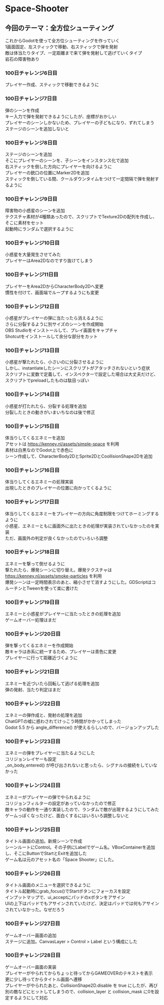 # Space-Shooter
## 今回のテーマ：全方位シューティング
これからGodotを使って全方位シューティングを作っていく  
1画面固定、左スティックで移動、右スティックで弾を発射  
敵は体当たりタイプ、一定距離まで来て弾を発射して逃げていくタイプ  
岩石の障害物あり

### 100日チャレンジ6日目
プレイヤー作成、スティックで移動できるように

### 100日チャレンジ7日目
弾のシーンを作成  
キー入力で弾を発射できるようにしたが、座標がおかしい  
プレイヤーのシーンしかないため、プレイヤーの子どもになり、ずれてしまう  
ステージのシーンを追加しないと

### 100日チャレンジ8日目
ステージのシーンを追加  
そこにプレイヤーのシーンを、子シーンをインスタンス化で追加  
右スティックを倒した方向にプレイヤーを向けるように  
プレイヤーの銃口の位置にMarker2Dを追加  
スティックを倒している間、クールダウンタイムをつけて一定間隔で弾を発射するように  

### 100日チャレンジ9日目
障害物の小惑星のシーンを追加  
テクスチャ素材が4種類あったので、スクリプトでTexture2Dの配列を作成し、そこに素材をセット  
起動時にランダムで選択するように  

### 100日チャレンジ10日目
小惑星を大量発生させてみた  
プレイヤーはArea2Dなのですり抜けてしまう  

### 100日チャレンジ11日目
プレイヤーをArea2DからCharacterBody2Dへ変更  
慣性を付けて、画面端でループするようにも変更  

### 100日チャレンジ12日目
小惑星がプレイヤーの弾に当たったら消えるように  
さらに分裂するように別サイズのシーンを作成開始  
OBS Studioをインストールして、プレイ画面をキャプチャ  
Shotcutをインストールして余分な部分をカット  

### 100日チャレンジ13日目
小惑星が撃たれたら、小さいのに分裂させるように  
しかし、instantiateしたシーンにスクリプトがアタッチされないという症状  
スクリプトに変数で定義して、インスペクターで設定した場合は大丈夫だけど、スクリプトでpreloadしたものは駄目っぽい  

### 100日チャレンジ14日目
小惑星が打たれたら、分裂する処理を追加  
分裂したときの動きがいまいちなのは後で修正  

### 100日チャレンジ15日目
体当りしてくるエネミーを追加  
アセットは https://kenney.nl/assets/simple-space を利用  
素材は白黒なのでGodot上で赤色に  
シーン作成して、CharacterBody2DとSprite2DとCoollisionShape2Dを追加  

### 100日チャレンジ16日目
体当りしてくるエネミーの処理実装  
出現したときのプレイヤーの位置に向かってくるように  

### 100日チャレンジ17日目
体当りしてくるエネミーをプレイヤーの方向に角度制限をつけてホーミングするように  
小惑星、エネミーともに画面外に出たときの処理が実装されていなかったのを実装  
ただ、画面外の判定が良くなかったのでいろいろ調整  

### 100日チャレンジ18日目
エネミーを撃って倒せるように  
撃たれたら、爆発シーンに切り替え。爆発テクスチャは https://kenney.nl/assets/smoke-particles を利用  
爆発シーンは一定時間表示のあと、縮小させて消すようにした。GDScriptはコルーチンとTweenを使って楽に書けた  

### 100日チャレンジ19日目
エネミーと小惑星がプレイヤーに当たったときの処理を追加  
ゲームオーバー処理はまだ  

### 100日チャレンジ20日目
弾を撃ってくるエネミーを作成開始  
敵キャラは赤系に統一するため、プレイヤーは青色に変更  
プレイヤーに行って距離近づくように  

### 100日チャレンジ21日目
エネミーを近づいたら回転して逃げる処理を追加  
弾の発射、当たり判定はまだ  

### 100日チャレンジ22日目
エネミーの弾作成と、発射の処理を追加  
ChatGPTの嘘に惑わされてけっこう時間がかかってしまった  
Godot 5.5 から angle_difference() が使えるらしいので、バージョンアップした  

### 100日チャレンジ23日目
エネミーの弾をプレイヤーに当たるようにした  
コリジョンレイヤーも設定  
_on_body_entered() が呼び出されないと思ったら、シグナルの接続をしていなかった  

### 100日チャレンジ24日目
エネミーがプレイヤーの弾でやられるように  
コリジョンフィルターの設定があっていなかったので修正  
敵キャラの動作を一通り実装したので、ランダムで敵が出現するようにしてみた  
ゲームっぽくなったけど、面白くするにはいろいろ調整しないと  

### 100日チャレンジ25日目
タイトル画面の追加。新規シーンで作成  
シーンルートにControl。その子供にLabelでゲーム名。VBoxContainerを追加し、そこにButtonでStartとExitを追加した  
ゲーム名は元のアセット名の「Space Shooter」にした。  

### 100日チャレンジ26日目
タイトル画面のメニューを選択できるように  
タイトル起動時にgrab_focus()でStartボタンにフォーカスを設定  
インプットマップで、ui_acceptにパッドのxボタンをアサイン  
UIの上下はパッドでもアサインされていたけど、決定はパッドでは何もアサインされていなかった。なぜだろう  

### 100日チャレンジ27日目
ゲームオーバー画面の追加  
ステージに追加。CanvasLayer > Control > Label という構成にした  

### 100日チャレンジ28日目
ゲームオーバー画面の実装  
プレイヤーがやられてからちょっと待ってからGAMEOVERのテキストを表示  
更に少し待ってからタイトル画面へ遷移  
プレイヤーがやられたあと、CollisionShape2D.disable を true にしたが、再び別の敵などにヒットしてしまうので、collision_layer と collision_mask に0を設定するようにして対応  
